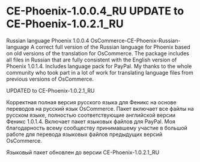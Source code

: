 # CE-Phoenix-1.0.0.4_RU UPDATE to CE-Phoenix-1.0.2.1_RU
Russian language Phoenix 1.0.0.4
OsCommerce-CE-Phoenix-Russian-language
A correct full version of the Russian language for Phoenix based on old versions of the translation for OsCommerce. The package includes all files in Russian that are fully consistent with the English version of Phoenix 1.0.1.4. Includes language pack for PayPal. My thanks to the whole community who took part in a lot of work for translating language files from previous versions of OsCommerce.

UPDATED to CE-Phoenix-1.0.2.1_RU

Корректная полная версия русского языка для Феникс на основе переводов на русский язык OsCommerce. Пакет включает все файлы на русском языке, полностью соответствующие английской версии Феникс 1.0.1.4. Включает пакет языковых файлов для PayPal. Моя благодарность всему сообществу принимавшему участие в большой работе для перевода языковых файлов предыдущих версий OsCommerce.

Языковый пакет обновлен до версии CE-Phoenix-1.0.2.1_RU
